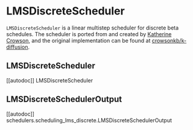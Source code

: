 <!--Copyright 2024 The HuggingFace Team. All rights reserved.

Licensed under the Apache License, Version 2.0 (the "License"); you may not use this file except in compliance with
the License. You may obtain a copy of the License at

http://www.apache.org/licenses/LICENSE-2.0

Unless required by applicable law or agreed to in writing, software distributed under the License is distributed on
an "AS IS" BASIS, WITHOUT WARRANTIES OR CONDITIONS OF ANY KIND, either express or implied. See the License for the
specific language governing permissions and limitations under the License.
-->

# LMSDiscreteScheduler

`LMSDiscreteScheduler` is a linear multistep scheduler for discrete beta schedules. The scheduler is ported from and created by [Katherine Crowson](https://github.com/crowsonkb/), and the original implementation can be found at [crowsonkb/k-diffusion](https://github.com/crowsonkb/k-diffusion/blob/481677d114f6ea445aa009cf5bd7a9cdee909e47/k_diffusion/sampling.py#L181).

## LMSDiscreteScheduler
[[autodoc]] LMSDiscreteScheduler

## LMSDiscreteSchedulerOutput
[[autodoc]] schedulers.scheduling_lms_discrete.LMSDiscreteSchedulerOutput
